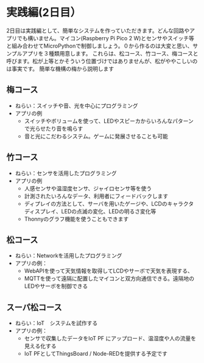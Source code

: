 # 実践編(2日目）
2日目は実践編として、簡単なシステムを作っていただきます。どんな回路やアプリでも構いません。マイコン(Raspberry Pi Pico 2 W)とセンサやスイッチ等と組み合わせてMicroPythonで制御しましょう。０から作るのは大変と思い、サンプルアプリを３種類用意します。
これらは、松コース、竹コース、梅コースと呼びます。松が上等とかそういう位置づけではありませんが、松がややこしいのは事実です。
簡単な機構の梅から説明します

## 梅コース
- ねらい：スイッチや音、光を中心にプログラミング
- アプリの例
   - スイッチやボリュームを使って、LEDやスピーカからいろんなパターンで光らせたり音を鳴らす
   - 音と光にこだわるシステム。ゲームに発展させることも可能

## 竹コース
- ねらい：センサを活用したプログラミング
- アプリの例
   - 人感センサや温湿度センサ、ジャイロセンサ等を使う
   - 計測されたいろんなデータ、利用者にフィードバックします
   - ディプレイの方法として、サーバを用いたゲージや、LCDのキャラクタディスプレイ、LEDの点滅の変化、LEDの明るさ変化等
   - Thonnyのグラフ機能を使うこともできます

## 松コース
- ねらい：Networkを活用したプログラミング
- アプリの例：
   - WebAPIを使って天気情報を取得してLCDやサーボで天気を表現する、
   - MQTTを使って遠隔に配置したマイコンと双方向通信できる。遠隔地のLEDやサーボを制御できる

## スーパ松コース
- ねらい：IoT　システムを試作する
- アプリの例：
  - センサで収集したデータをIoT PF にアップロード、温湿度や人の流量を見える化する
  - IoT PFとしてThingsBoard / Node-REDを提供する予定です

